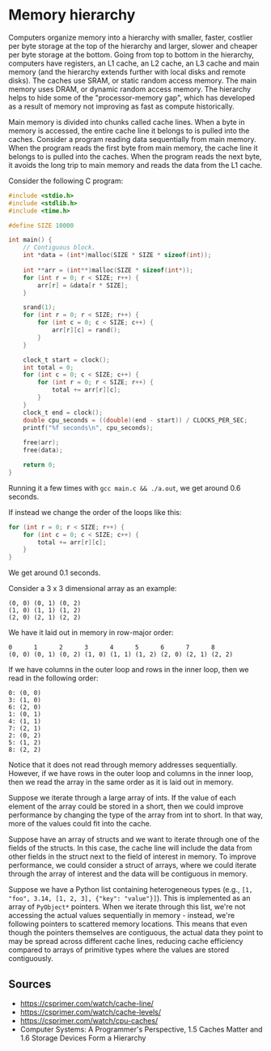 # Memory hierarchy

Computers organize memory into a hierarchy with smaller, faster, costlier per byte storage at the top of the hierarchy and larger, slower and cheaper per byte storage at the bottom. Going from top to bottom in the hierarchy, computers have registers, an L1 cache, an L2 cache, an L3 cache and main memory (and the hierarchy extends further with local disks and remote disks). The caches use SRAM, or static random access memory. The main memory uses DRAM, or dynamic random access memory. The hierarchy helps to hide some of the "processor-memory gap", which has developed as a result of memory not improving as fast as compute historically.

Main memory is divided into chunks called cache lines. When a byte in memory is accessed, the entire cache line it belongs to is pulled into the caches. Consider a program reading data sequentially from main memory. When the program reads the first byte from main memory, the cache line it belongs to is pulled into the caches. When the program reads the next byte, it avoids the long trip to main memory and reads the data from the L1 cache.

Consider the following C program:

```C
#include <stdio.h>
#include <stdlib.h>
#include <time.h>

#define SIZE 10000

int main() {
    // Contiguous block.
    int *data = (int*)malloc(SIZE * SIZE * sizeof(int));
    
    int **arr = (int**)malloc(SIZE * sizeof(int*));
    for (int r = 0; r < SIZE; r++) {
        arr[r] = &data[r * SIZE];
    }

	srand(1);
	for (int r = 0; r < SIZE; r++) {
		for (int c = 0; c < SIZE; c++) {
			arr[r][c] = rand();
		}
	}

	clock_t start = clock();
	int total = 0;
	for (int c = 0; c < SIZE; c++) {
		for (int r = 0; r < SIZE; r++) {
			total += arr[r][c];
		}
	}
    clock_t end = clock();
	double cpu_seconds = ((double)(end - start)) / CLOCKS_PER_SEC;
	printf("%f seconds\n", cpu_seconds);
	
	free(arr);
	free(data);

	return 0;
}
```

Running it a few times with `gcc main.c && ./a.out`, we get around 0.6 seconds. 

If instead we change the order of the loops like this:

```C
for (int r = 0; r < SIZE; r++) {
	for (int c = 0; c < SIZE; c++) {
		total += arr[r][c];
	}
}
```

We get around 0.1 seconds.

Consider a 3 x 3 dimensional array as an example:

```
(0, 0) (0, 1) (0, 2)
(1, 0) (1, 1) (1, 2)
(2, 0) (2, 1) (2, 2)
```

We have it laid out in memory in row-major order:

```
0      1      2      3      4      5      6      7      8
(0, 0) (0, 1) (0, 2) (1, 0) (1, 1) (1, 2) (2, 0) (2, 1) (2, 2)
```

If we have columns in the outer loop and rows in the inner loop, then we read in the following order:

```
0: (0, 0)
3: (1, 0)
6: (2, 0)
1: (0, 1)
4: (1, 1)
7: (2, 1)
2: (0, 2)
5: (1, 2)
8: (2, 2)
```

Notice that it does not read through memory addresses sequentially. However, if we have rows in the outer loop and columns in the inner loop, then we read the array in the same order as it is laid out in memory.

Suppose we iterate through a large array of ints. If the value of each element of the array could be stored in a short, then we could improve performance by changing the type of the array from int to short. In that way, more of the values could fit into the cache.

Suppose have an array of structs and we want to iterate through one of the fields of the structs. In this case, the cache line will include the data from other fields in the struct next to the field of interest in memory. To improve performance, we could consider a struct of arrays, where we could iterate through the array of interest and the data will be contiguous in memory.

Suppose we have a Python list containing heterogeneous types (e.g., `[1, "foo", 3.14, [1, 2, 3], {"key": "value"}]`). This is implemented as an array of `PyObject*` pointers. When we iterate through this list, we're not accessing the actual values sequentially in memory - instead, we're following pointers to scattered memory locations. This means that even though the pointers themselves are contiguous, the actual data they point to may be spread across different cache lines, reducing cache efficiency compared to arrays of primitive types where the values are stored contiguously.

## Sources

* https://csprimer.com/watch/cache-line/
* https://csprimer.com/watch/cache-levels/
* https://csprimer.com/watch/cpu-caches/
* Computer Systems: A Programmer's Perspective, 1.5 Caches Matter and 1.6 Storage Devices Form a Hierarchy
